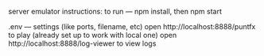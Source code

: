 server emulator instructions:
to run — npm install, then npm start

.env — settings (like ports, filename, etc)
open http://localhost:8888/puntfx to play (already set up to work with local one)
open http://localhost:8888/log-viewer to view logs
